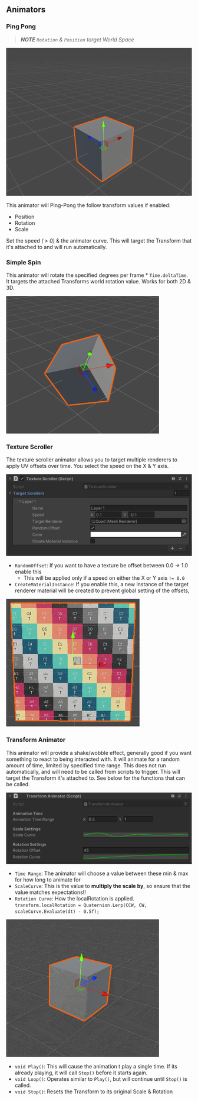 ﻿## Animators
### Ping Pong
> _**NOTE** `Rotation` & `Position` target World Space_

![example](../Images/pingpong_example.gif)

This animator will Ping-Pong the follow transform values if enabled:
- Position
- Rotation
- Scale

Set the speed _( > 0)_ & the animator curve. This will target the Transform that it's attached to and will run automatically.
### Simple Spin
This animator will rotate the specified degrees per frame * `Time.deltaTime`. It targets the attached Transforms world
rotation value. Works for both 2D & 3D.

![example](../Images/simple-spin_example.gif)

### Texture Scroller
The texture scroller animator allows you to target multiple renderers to apply UV offsets over time. You select the speed
on the X & Y axis.

![test](../Images/texture_scroller.PNG)

- `RandomOffset`: If you want to have a texture be offset between 0.0 -> 1.0 enable this
    - This will be applied only if a speed on either the X or Y axis `!= 0.0`
- `CreateMaterialInstance`: If you enable this, a new instance of the target renderer material will be created to prevent
  global setting of the offsets,

![example](../Images/texture-scroller_example3.gif)

### Transform Animator
This animator will provide a shake/wobble effect, generally good if you want something to react to being interacted with.
It will animate for a random amount of time, limited by specified time range. This does not run automatically, and will
need to be called from scripts to trigger. This will target the Transform it's attached to. See below for the functions that can be called.

![properties](../Images/transform_animator.PNG)
- `Time Range`: The animator will choose a value between these min & max for how long to animate for
- `ScaleCurve`: This is the value to **multiply the scale by**, so ensure that the value matches expectations!!
- `Rotation Curve`: How the localRotation is applied. `transform.localRotation = Quaternion.Lerp(CCW, CW, scaleCurve.Evaluate(dt) - 0.5f);`

![example](../Images/transform-animator_example3.gif)

- `void Play()`: This will cause the animation t play a single time. If its already playing, it will call `Stop()` before it starts again.
- `void Loop()`: Operates similar to `Play()`, but will continue until `Stop()` is called.
- `void Stop()`: Resets the Transform to its original Scale & Rotation